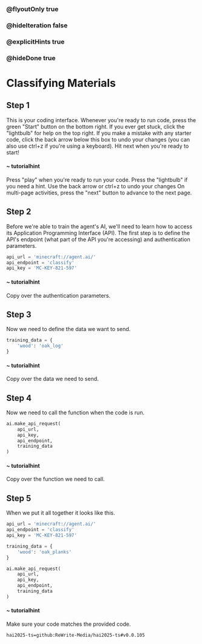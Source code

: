 ### @flyoutOnly true
### @hideIteration false
### @explicitHints true
### @hideDone true

# Classifying Materials

## Step 1
This is your coding interface. Whenever you're ready to run code, press the green "Start" button on the bottom right. If you ever get stuck, click the "lightbulb" for help on the top right. If you make a mistake with any starter code, click the back arrow below this box to undo your changes (you can also use ctrl+z if you're using a keyboard). Hit next when you're ready to start!

#### ~ tutorialhint 
Press "play" when you're ready to run your code.
Press the "lightbulb" if you need a hint.
Use the back arrow or ctrl+z to undo your changes
On multi-page activities, press the "next" button to advance to the next page.

## Step 2
Before we're able to train the agent's AI, we'll need to learn how to access its Application Programming Interface (API). The first step is to define the API's endpoint (what part of the API you're accessing) and authentication parameters.

```python
api_url = 'minecraft://agent.ai/'
api_endpoint = 'classify'
api_key = 'MC-KEY-821-597'
```
#### ~ tutorialhint 
Copy over the authentication parameters.


## Step 3
Now we need to define the data we want to send.

```python
training_data = {
    'wood': 'oak_log'
}
```
#### ~ tutorialhint 
Copy over the data we need to send.

## Step 4
Now we need to call the function when the code is run.

```python
ai.make_api_request(
    api_url,
    api_key,
    api_endpoint,
    training_data
)
```
#### ~ tutorialhint 
Copy over the function we need to call.

## Step 5
When we put it all together it looks like this.

     
```python
api_url = 'minecraft://agent.ai/'
api_endpoint = 'classify'
api_key = 'MC-KEY-821-597'

training_data = {
    'wood': 'oak_planks'
}

ai.make_api_request(
    api_url,
    api_key,
    api_endpoint,
    training_data
)

```  
#### ~ tutorialhint 
Make sure your code matches the provided code.

```package
hai2025-ts=github:ReWrite-Media/hai2025-ts#v0.0.105
```
